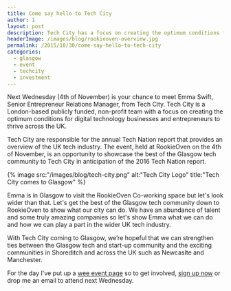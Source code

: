 ```yaml
---
title: Come say hello to Tech City
author: 1
layout: post
description: Tech City has a focus on creating the optimum conditions for digital technology businesses and entrepreneurs to thrive across the UK and you can meet Emma from the team at RookieOven.
headerImage: /images/blog/rookieoven-overview.jpg
permalink: /2015/10/30/come-say-hello-to-tech-city
categories:
  - glasgow
  - event
  - techcity
  - investment
---
```

Next Wednesday (4th of November) is your chance to meet Emma Swift, Senior Entrepreneur Relations Manager, from Tech City. Tech City is a London-based publicly funded, non-profit team with a focus on creating the optimum conditions for digital technology businesses and entrepreneurs to thrive across the UK.

Tech City are responsible for the annual Tech Nation report that provides an overview of the UK tech industry. The event, held at RookieOven on the 4th of November, is an opportunity to showcase the best of the Glasgow tech community to Tech City in anticipation of the 2016 Tech Nation report.

{% image src:"/images/blog/tech-city.png" alt:"Tech City Logo" title:"Tech City comes to Glasgow" %}

Emma is in Glasgow to visit the RookieOven Co-working space but let's look wider than that. Let's get the best of the Glasgow tech community down to RookieOven to show what our city can do. We have an abundance of talent and some truly amazing companies so let's show Emma what we can do and how we can play a part in the wider UK tech industry.

With Tech City coming to Glasgow, we’re hopeful that we can strengthen ties between the Glasgow tech and start-up community and the exciting communities in Shoreditch and across the UK such as Newcaslte and Manchester.

For the day I've put up a [wee event page](http://tech-city.confetti.events) so to get involved, [sign up now](http://tech-city.confetti.events) or drop me an email to attend next Wednesday.
